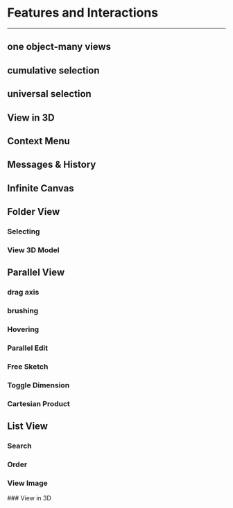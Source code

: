 # Features and Interactions

***

## one object-many views

## cumulative selection

## universal selection

## View in 3D

## Context Menu

## Messages & History

## Infinite Canvas

## Folder View

### Selecting

### View 3D Model

## Parallel View

### drag axis

### brushing

### Hovering

### Parallel Edit

### Free Sketch

### Toggle Dimension

### Cartesian Product

## List View

### Search

### Order

### View Image

### View in 3D
